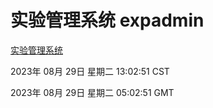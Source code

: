 # 实验管理系统 expadmin
[实验管理系统](http://219.139.197.242:56808/expadmin-782313d2-e1b1-4ea7-932e-3a55e6a1a4d0/)

2023年 08月 29日 星期二 13:02:51 CST

2023年 08月 29日 星期二 05:02:51 GMT
